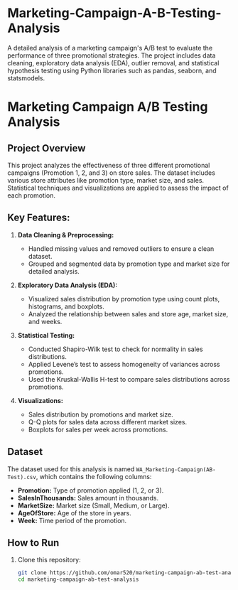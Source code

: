 # Marketing-Campaign-A-B-Testing-Analysis
A detailed analysis of a marketing campaign's A/B test to evaluate the performance of three promotional strategies. The project includes data cleaning, exploratory data analysis (EDA), outlier removal, and statistical hypothesis testing using Python libraries such as pandas, seaborn, and statsmodels.


# Marketing Campaign A/B Testing Analysis

## Project Overview
This project analyzes the effectiveness of three different promotional campaigns (Promotion 1, 2, and 3) on store sales. The dataset includes various store attributes like promotion type, market size, and sales. Statistical techniques and visualizations are applied to assess the impact of each promotion.

## Key Features:
1. **Data Cleaning & Preprocessing:**  
   - Handled missing values and removed outliers to ensure a clean dataset.
   - Grouped and segmented data by promotion type and market size for detailed analysis.

2. **Exploratory Data Analysis (EDA):**  
   - Visualized sales distribution by promotion type using count plots, histograms, and boxplots.
   - Analyzed the relationship between sales and store age, market size, and weeks.

3. **Statistical Testing:**  
   - Conducted Shapiro-Wilk test to check for normality in sales distributions.
   - Applied Levene’s test to assess homogeneity of variances across promotions.
   - Used the Kruskal-Wallis H-test to compare sales distributions across promotions.

4. **Visualizations:**  
   - Sales distribution by promotions and market size.
   - Q-Q plots for sales data across different market sizes.
   - Boxplots for sales per week across promotions.

## Dataset
The dataset used for this analysis is named `WA_Marketing-Campaign(AB-Test).csv`, which contains the following columns:
- **Promotion:** Type of promotion applied (1, 2, or 3).
- **SalesInThousands:** Sales amount in thousands.
- **MarketSize:** Market size (Small, Medium, or Large).
- **AgeOfStore:** Age of the store in years.
- **Week:** Time period of the promotion.

## How to Run
1. Clone this repository:
   ```bash
   git clone https://github.com/omar520/marketing-campaign-ab-test-analysis.git
   cd marketing-campaign-ab-test-analysis
